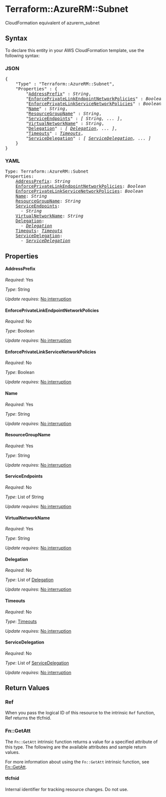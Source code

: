 # Terraform::AzureRM::Subnet

CloudFormation equivalent of azurerm_subnet

## Syntax

To declare this entity in your AWS CloudFormation template, use the following syntax:

### JSON

<pre>
{
    "Type" : "Terraform::AzureRM::Subnet",
    "Properties" : {
        "<a href="#addressprefix" title="AddressPrefix">AddressPrefix</a>" : <i>String</i>,
        "<a href="#enforceprivatelinkendpointnetworkpolicies" title="EnforcePrivateLinkEndpointNetworkPolicies">EnforcePrivateLinkEndpointNetworkPolicies</a>" : <i>Boolean</i>,
        "<a href="#enforceprivatelinkservicenetworkpolicies" title="EnforcePrivateLinkServiceNetworkPolicies">EnforcePrivateLinkServiceNetworkPolicies</a>" : <i>Boolean</i>,
        "<a href="#name" title="Name">Name</a>" : <i>String</i>,
        "<a href="#resourcegroupname" title="ResourceGroupName">ResourceGroupName</a>" : <i>String</i>,
        "<a href="#serviceendpoints" title="ServiceEndpoints">ServiceEndpoints</a>" : <i>[ String, ... ]</i>,
        "<a href="#virtualnetworkname" title="VirtualNetworkName">VirtualNetworkName</a>" : <i>String</i>,
        "<a href="#delegation" title="Delegation">Delegation</a>" : <i>[ <a href="delegation.md">Delegation</a>, ... ]</i>,
        "<a href="#timeouts" title="Timeouts">Timeouts</a>" : <i><a href="timeouts.md">Timeouts</a></i>,
        "<a href="#servicedelegation" title="ServiceDelegation">ServiceDelegation</a>" : <i>[ <a href="servicedelegation.md">ServiceDelegation</a>, ... ]</i>
    }
}
</pre>

### YAML

<pre>
Type: Terraform::AzureRM::Subnet
Properties:
    <a href="#addressprefix" title="AddressPrefix">AddressPrefix</a>: <i>String</i>
    <a href="#enforceprivatelinkendpointnetworkpolicies" title="EnforcePrivateLinkEndpointNetworkPolicies">EnforcePrivateLinkEndpointNetworkPolicies</a>: <i>Boolean</i>
    <a href="#enforceprivatelinkservicenetworkpolicies" title="EnforcePrivateLinkServiceNetworkPolicies">EnforcePrivateLinkServiceNetworkPolicies</a>: <i>Boolean</i>
    <a href="#name" title="Name">Name</a>: <i>String</i>
    <a href="#resourcegroupname" title="ResourceGroupName">ResourceGroupName</a>: <i>String</i>
    <a href="#serviceendpoints" title="ServiceEndpoints">ServiceEndpoints</a>: <i>
      - String</i>
    <a href="#virtualnetworkname" title="VirtualNetworkName">VirtualNetworkName</a>: <i>String</i>
    <a href="#delegation" title="Delegation">Delegation</a>: <i>
      - <a href="delegation.md">Delegation</a></i>
    <a href="#timeouts" title="Timeouts">Timeouts</a>: <i><a href="timeouts.md">Timeouts</a></i>
    <a href="#servicedelegation" title="ServiceDelegation">ServiceDelegation</a>: <i>
      - <a href="servicedelegation.md">ServiceDelegation</a></i>
</pre>

## Properties

#### AddressPrefix

_Required_: Yes

_Type_: String

_Update requires_: [No interruption](https://docs.aws.amazon.com/AWSCloudFormation/latest/UserGuide/using-cfn-updating-stacks-update-behaviors.html#update-no-interrupt)

#### EnforcePrivateLinkEndpointNetworkPolicies

_Required_: No

_Type_: Boolean

_Update requires_: [No interruption](https://docs.aws.amazon.com/AWSCloudFormation/latest/UserGuide/using-cfn-updating-stacks-update-behaviors.html#update-no-interrupt)

#### EnforcePrivateLinkServiceNetworkPolicies

_Required_: No

_Type_: Boolean

_Update requires_: [No interruption](https://docs.aws.amazon.com/AWSCloudFormation/latest/UserGuide/using-cfn-updating-stacks-update-behaviors.html#update-no-interrupt)

#### Name

_Required_: Yes

_Type_: String

_Update requires_: [No interruption](https://docs.aws.amazon.com/AWSCloudFormation/latest/UserGuide/using-cfn-updating-stacks-update-behaviors.html#update-no-interrupt)

#### ResourceGroupName

_Required_: Yes

_Type_: String

_Update requires_: [No interruption](https://docs.aws.amazon.com/AWSCloudFormation/latest/UserGuide/using-cfn-updating-stacks-update-behaviors.html#update-no-interrupt)

#### ServiceEndpoints

_Required_: No

_Type_: List of String

_Update requires_: [No interruption](https://docs.aws.amazon.com/AWSCloudFormation/latest/UserGuide/using-cfn-updating-stacks-update-behaviors.html#update-no-interrupt)

#### VirtualNetworkName

_Required_: Yes

_Type_: String

_Update requires_: [No interruption](https://docs.aws.amazon.com/AWSCloudFormation/latest/UserGuide/using-cfn-updating-stacks-update-behaviors.html#update-no-interrupt)

#### Delegation

_Required_: No

_Type_: List of <a href="delegation.md">Delegation</a>

_Update requires_: [No interruption](https://docs.aws.amazon.com/AWSCloudFormation/latest/UserGuide/using-cfn-updating-stacks-update-behaviors.html#update-no-interrupt)

#### Timeouts

_Required_: No

_Type_: <a href="timeouts.md">Timeouts</a>

_Update requires_: [No interruption](https://docs.aws.amazon.com/AWSCloudFormation/latest/UserGuide/using-cfn-updating-stacks-update-behaviors.html#update-no-interrupt)

#### ServiceDelegation

_Required_: No

_Type_: List of <a href="servicedelegation.md">ServiceDelegation</a>

_Update requires_: [No interruption](https://docs.aws.amazon.com/AWSCloudFormation/latest/UserGuide/using-cfn-updating-stacks-update-behaviors.html#update-no-interrupt)

## Return Values

### Ref

When you pass the logical ID of this resource to the intrinsic `Ref` function, Ref returns the tfcfnid.

### Fn::GetAtt

The `Fn::GetAtt` intrinsic function returns a value for a specified attribute of this type. The following are the available attributes and sample return values.

For more information about using the `Fn::GetAtt` intrinsic function, see [Fn::GetAtt](https://docs.aws.amazon.com/AWSCloudFormation/latest/UserGuide/intrinsic-function-reference-getatt.html).

#### tfcfnid

Internal identifier for tracking resource changes. Do not use.

